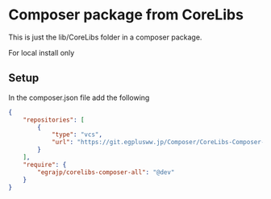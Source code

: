 # Composer package from CoreLibs

This is just the lib/CoreLibs folder in a composer package.

For local install only

## Setup

In the composer.json file add the following

```json
{
    "repositories": [
        {
            "type": "vcs",
            "url": "https://git.egplusww.jp/Composer/CoreLibs-Composer-All"
        }
    ],
    "require": {
        "egrajp/corelibs-composer-all": "@dev"
    }
}
```
